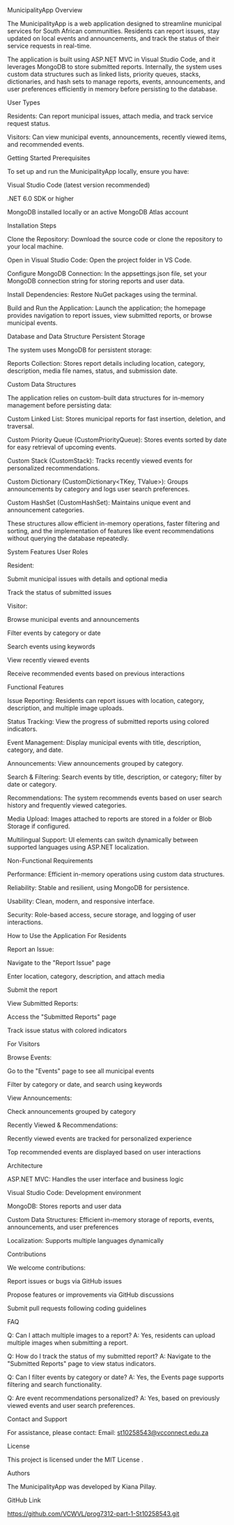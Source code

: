 MunicipalityApp
Overview

The MunicipalityApp is a web application designed to streamline municipal services for South African communities.
Residents can report issues, stay updated on local events and announcements, and track the status of their service requests in real-time.

The application is built using ASP.NET MVC in Visual Studio Code, and it leverages MongoDB to store submitted reports.
Internally, the system uses custom data structures such as linked lists, priority queues, stacks, dictionaries, and hash sets to manage reports, events, announcements, and user preferences efficiently in memory before persisting to the database.

User Types

Residents: Can report municipal issues, attach media, and track service request status.

Visitors: Can view municipal events, announcements, recently viewed items, and recommended events.

Getting Started
Prerequisites

To set up and run the MunicipalityApp locally, ensure you have:

Visual Studio Code (latest version recommended)

.NET 6.0 SDK or higher

MongoDB installed locally or an active MongoDB Atlas account

Installation Steps

Clone the Repository:
Download the source code or clone the repository to your local machine.

Open in Visual Studio Code:
Open the project folder in VS Code.

Configure MongoDB Connection:
In the appsettings.json file, set your MongoDB connection string for storing reports and user data.

Install Dependencies:
Restore NuGet packages using the terminal.

Build and Run the Application:
Launch the application; the homepage provides navigation to report issues, view submitted reports, or browse municipal events.

Database and Data Structure
Persistent Storage

The system uses MongoDB for persistent storage:

Reports Collection: Stores report details including location, category, description, media file names, status, and submission date.

Custom Data Structures

The application relies on custom-built data structures for in-memory management before persisting data:

Custom Linked List: Stores municipal reports for fast insertion, deletion, and traversal.

Custom Priority Queue (CustomPriorityQueue<Events>): Stores events sorted by date for easy retrieval of upcoming events.

Custom Stack (CustomStack<Events>): Tracks recently viewed events for personalized recommendations.

Custom Dictionary (CustomDictionary<TKey, TValue>): Groups announcements by category and logs user search preferences.

Custom HashSet (CustomHashSet<string>): Maintains unique event and announcement categories.

These structures allow efficient in-memory operations, faster filtering and sorting, and the implementation of features like event recommendations without querying the database repeatedly.

System Features
User Roles

Resident:

Submit municipal issues with details and optional media

Track the status of submitted issues

Visitor:

Browse municipal events and announcements

Filter events by category or date

Search events using keywords

View recently viewed events

Receive recommended events based on previous interactions

Functional Features

Issue Reporting:
Residents can report issues with location, category, description, and multiple image uploads.

Status Tracking:
View the progress of submitted reports using colored indicators.

Event Management:
Display municipal events with title, description, category, and date.

Announcements:
View announcements grouped by category.

Search & Filtering:
Search events by title, description, or category; filter by date or category.

Recommendations:
The system recommends events based on user search history and frequently viewed categories.

Media Upload:
Images attached to reports are stored in a folder or Blob Storage if configured.

Multilingual Support:
UI elements can switch dynamically between supported languages using ASP.NET localization.

Non-Functional Requirements

Performance: Efficient in-memory operations using custom data structures.

Reliability: Stable and resilient, using MongoDB for persistence.

Usability: Clean, modern, and responsive interface.

Security: Role-based access, secure storage, and logging of user interactions.

How to Use the Application
For Residents

Report an Issue:

Navigate to the "Report Issue" page

Enter location, category, description, and attach media

Submit the report

View Submitted Reports:

Access the "Submitted Reports" page

Track issue status with colored indicators

For Visitors

Browse Events:

Go to the "Events" page to see all municipal events

Filter by category or date, and search using keywords

View Announcements:

Check announcements grouped by category

Recently Viewed & Recommendations:

Recently viewed events are tracked for personalized experience

Top recommended events are displayed based on user interactions

Architecture

ASP.NET MVC: Handles the user interface and business logic

Visual Studio Code: Development environment

MongoDB: Stores reports and user data

Custom Data Structures: Efficient in-memory storage of reports, events, announcements, and user preferences

Localization: Supports multiple languages dynamically

Contributions

We welcome contributions:

Report issues or bugs via GitHub issues

Propose features or improvements via GitHub discussions

Submit pull requests following coding guidelines

FAQ

Q: Can I attach multiple images to a report?
A: Yes, residents can upload multiple images when submitting a report.

Q: How do I track the status of my submitted report?
A: Navigate to the "Submitted Reports" page to view status indicators.

Q: Can I filter events by category or date?
A: Yes, the Events page supports filtering and search functionality.

Q: Are event recommendations personalized?
A: Yes, based on previously viewed events and user search preferences.

Contact and Support

For assistance, please contact:
Email: st10258543@vcconnect.edu.za

License

This project is licensed under the MIT License
.

Authors

The MunicipalityApp was developed by Kiana Pillay.

GitHub Link

https://github.com/VCWVL/prog7312-part-1-St10258543.git
